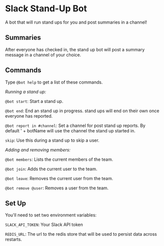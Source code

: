 # Slack Stand-Up Bot

A bot that will run stand ups for you and post summaries in a channel!

## Summaries

After everyone has checked in, the stand up bot will post a summary message in a channel of your choice.

## Commands
Type `@bot help` to get a list of these commands.

_Running a stand up:_

`@bot start`: Start a stand up.

`@bot end`: End an stand up in progress. stand ups will end on their own once everyone has reported.

`@bot report in #channel`: Set a channel for post stand up reports. By default ' + botName will use the channel the stand up started in.

`skip`: Use this during a stand up to skip a user.

_Adding and removing members:_

`@bot members`: Lists the current members of the team.

`@bot join`: Adds the current user to the team.

`@bot leave`: Removes the current user from the team.

`@bot remove @user`: Removes a user from the team.

## Set Up

You'll need to set two environment variables:

`SLACK_API_TOKEN`: Your Slack API token

`REDIS_URL`: The url to the redis store that will be used to persist data across restarts.